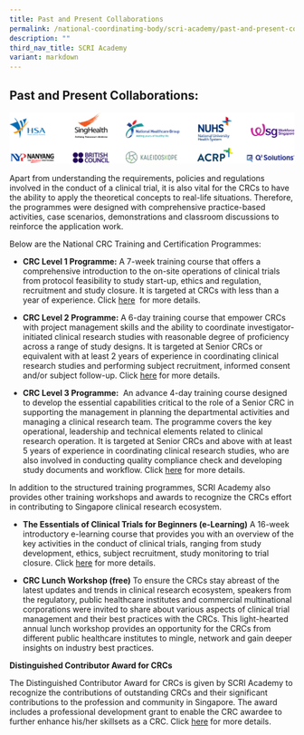 ```yaml
---
title: Past and Present Collaborations
permalink: /national-coordinating-body/scri-academy/past-and-present-collaborations/
description: ""
third_nav_title: SCRI Academy
variant: markdown
---
```

**Past and Present Collaborations:**
------------------------------------

![](/images/National%20Coordinating%20Body/scri-academy_partner-logos_for-verz.jpg)

Apart from understanding the requirements, policies and regulations involved in the conduct of a clinical trial, it is also vital for the CRCs to have the ability to apply the theoretical concepts to real-life situations. Therefore, the programmes were designed with comprehensive practice-based activities, case scenarios, demonstrations and classroom discussions to reinforce the application work.

Below are the National CRC Training and Certification Programmes:

*   **CRC Level 1 Programme:**&nbsp;A 7-week training course that offers a comprehensive introduction to the on-site operations of clinical trials from protocol feasibility to study start-up, ethics and regulation, recruitment and study closure. It is targeted at CRCs with less than a year of experience. Click&nbsp;[here](/news-and-events/news/clinical-research-coordinator-level-1-programme/) &nbsp;for more details.
    
*   **CRC Level 2 Programme:**&nbsp;A 6-day training course that empower CRCs with project management skills and the ability to coordinate investigator-initiated clinical research studies with reasonable degree of proficiency across a range of study designs. It is targeted at Senior CRCs or equivalent with at least 2 years of experience in coordinating clinical research studies and performing subject recruitment, informed consent and/or subject follow-up. Click&nbsp;[here](/news-and-events/news/clinical-research-coordinator-level-2-programme/)&nbsp;for more details.
    
*   **CRC Level 3 Programme:** &nbsp;An advance 4\-day training course designed to develop the essential capabilities critical to the role of a Senior CRC in supporting the management in planning the departmental activities and managing a clinical research team. The programme covers the key operational, leadership and technical elements related to clinical research operation. It is targeted at Senior CRCs and above with at least 5 years of experience in coordinating clinical research studies, who are also involved in conducting quality compliance check and developing study documents and workflow. Click&nbsp;[here](/news-and-events/news/clinical-research-coordinator-level-3-programme/)&nbsp;for more details.



In addition to the structured training programmes, SCRI Academy also provides other training workshops and awards to recognize the CRCs effort in contributing to Singapore clinical research ecosystem.

*   **The Essentials of Clinical Trials for Beginners (e-Learning)**&nbsp;A 16-week introductory e-learning course that provides you with an overview of the key activities in the conduct of clinical trials, ranging from study development, ethics, subject recruitment, study monitoring to trial closure. Click&nbsp;[here](/news-and-events/news/the-essentials-of-clinical-trials-for-beginners-programme/)&nbsp;for more details.
    

*   **CRC Lunch Workshop (free)**&nbsp;To ensure the CRCs stay abreast of the latest updates and trends in clinical research ecosystem, speakers from the regulatory, public healthcare institutes and commercial multinational corporations were invited to share about various aspects of clinical trial management and their best practices with the CRCs. This light-hearted annual lunch workshop provides an opportunity for the CRCs from different public healthcare institutes to mingle, network and gain deeper insights on industry best practices.
								 
**Distinguished Contributor Award for CRCs**

The Distinguished Contributor Award for CRCs is given by SCRI Academy to recognize the contributions of outstanding CRCs and their significant contributions to the profession and community in Singapore. The award includes a professional development grant to enable the CRC awardee to further enhance his/her skillsets as a CRC. Click&nbsp;[here](/news-and-events/news/distinguished-contributor-award-for-clinical-research-coordinators/)&nbsp;for more details.